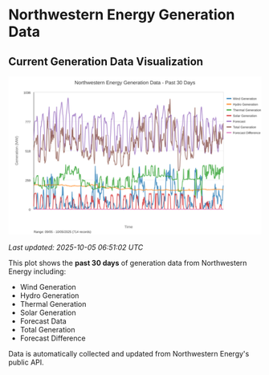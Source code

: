 # Northwestern Energy Generation Data

## Current Generation Data Visualization

![Northwestern Energy Generation Data](images/nwe_generation_plot.svg)

*Last updated: 2025-10-05 06:51:02 UTC*

This plot shows the **past 30 days** of generation data from Northwestern Energy including:
- Wind Generation
- Hydro Generation  
- Thermal Generation
- Solar Generation
- Forecast Data
- Total Generation
- Forecast Difference

Data is automatically collected and updated from Northwestern Energy's public API.

